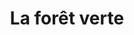 ---
title: La forêt verte 
description: Site web & Boutique en ligne
resume:
  titre: La forêt verte 
  court: Site web & Boutique en ligne
identifiant:
slug:
ordre: 11
image: /img/laforetverte-boutique-en-ligne.jpg
i18n: fr
link:
  external: true
  url: https://www.laforetverte.ca
---